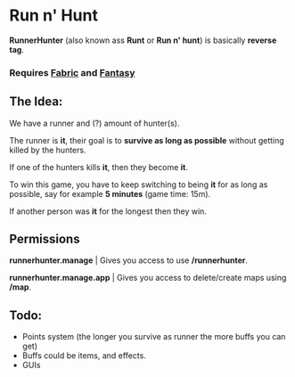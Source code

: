 # Run n' Hunt
**RunnerHunter** (also known ass **Runt** or **Run n' hunt**) is basically **reverse tag**.

### Requires [Fabric](https://github.com/rizecookey/fabric/releases/tag/0.25.0%2B1.16.combat) and [Fantasy](https://github.com/NucleoidMC/fantasy/releases/tag/v0.4.0)

## The Idea:
We have a runner and (?) amount of hunter(s).

The runner is **it**, their goal is to **survive as long as possible** without getting killed by the hunters.

If one of the hunters kills **it**, then they become **it**.

To win this game, you have to keep switching to being **it** for as long as possible, say for example **5 minutes** (game time: 15m).

If another person was **it** for the longest then they win.

## Permissions

**runnerhunter.manage** | Gives you access to use **/runnerhunter**.

**runnerhunter.manage.app** | Gives you access to delete/create maps using **/map**.

## Todo:
- Points system (the longer you survive as runner the more buffs you can get)
- Buffs could be items, and effects.
- GUIs
